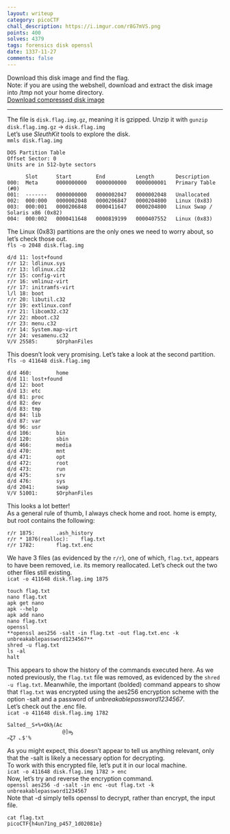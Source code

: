```yaml
---
layout: writeup
category: picoCTF
chall_description: https://i.imgur.com/r8G7mVS.png
points: 400
solves: 4379
tags: forensics disk openssl
date: 1337-11-27
comments: false
---
```


Download this disk image and find the flag.  
Note: if you are using the webshell, download and extract the disk image into /tmp not your home directory.  
[Download compressed disk image](https://github.com/Nightxade/ctf-writeups/tree/master/assets/CTFs/picoCTF/orchiddisk.img.gz)  

---

The file is `disk.flag.img.gz`, meaning it is gzipped. Unzip it with `gunzip disk.flag.img.gz` → `disk.flag.img`  
Let’s use *SleuthKit* tools to explore the disk.  
`mmls disk.flag.img`  
```
DOS Partition Table
Offset Sector: 0
Units are in 512-byte sectors

      Slot      Start        End          Length       Description
000:  Meta      0000000000   0000000000   0000000001   Primary Table (#0)
001:  -------   0000000000   0000002047   0000002048   Unallocated
002:  000:000   0000002048   0000206847   0000204800   Linux (0x83)
003:  000:001   0000206848   0000411647   0000204800   Linux Swap / Solaris x86 (0x82)
004:  000:002   0000411648   0000819199   0000407552   Linux (0x83)

```
The Linux (0x83) partitions are the only ones we need to worry about, so let’s check those out.  
`fls -o 2048 disk.flag.img`  
```
d/d 11: lost+found
r/r 12: ldlinux.sys
r/r 13: ldlinux.c32
r/r 15: config-virt
r/r 16: vmlinuz-virt
r/r 17: initramfs-virt
l/l 18: boot
r/r 20: libutil.c32
r/r 19: extlinux.conf
r/r 21: libcom32.c32
r/r 22: mboot.c32
r/r 23: menu.c32
r/r 14: System.map-virt
r/r 24: vesamenu.c32
V/V 25585:      $OrphanFiles
```

This doesn’t look very promising. Let’s take a look at the second partition.  
`fls -o 411648 disk.flag.img`  
```
d/d 460:        home
d/d 11: lost+found
d/d 12: boot
d/d 13: etc
d/d 81: proc
d/d 82: dev
d/d 83: tmp
d/d 84: lib
d/d 87: var
d/d 96: usr
d/d 106:        bin
d/d 120:        sbin
d/d 466:        media
d/d 470:        mnt
d/d 471:        opt
d/d 472:        root
d/d 473:        run
d/d 475:        srv
d/d 476:        sys
d/d 2041:       swap
V/V 51001:      $OrphanFiles
```

This looks a lot better!  
As a general rule of thumb, I always check home and root. home is empty, but root contains the following:  
```
r/r 1875:       .ash_history
r/r * 1876(realloc):    flag.txt
r/r 1782:       flag.txt.enc
```


We have 3 files (as evidenced by the `r/r`), one of which, `flag.txt`, appears to have been removed, i.e. its memory reallocated. Let’s check out the two other files still existing.  
`icat -o 411648 disk.flag.img 1875`  
```
touch flag.txt
nano flag.txt 
apk get nano
apk --help
apk add nano
nano flag.txt 
openssl
**openssl aes256 -salt -in flag.txt -out flag.txt.enc -k unbreakablepassword1234567**
shred -u flag.txt
ls -al
halt
```

This appears to show the history of the commands executed here. As we noted previously, the `flag.txt` file was removed, as evidenced by the `shred -u flag.txt`. Meanwhile, the important (bolded) command appears to show that `flag.txt` was encrypted using the aes256 encryption scheme with the option -salt and a password of *unbreakablepassword1234567*.  
Let’s check out the .enc file.  
`icat -o 411648 disk.flag.img 1782`  
```
Salted__S+%+Okђ(Ac
                  @]ԣ
ޢȤ7 ؎$'%
```

As you might expect, this doesn’t appear to tell us anything relevant, only that the -salt is likely a necessary option for decrypting.  
To work with this encrypted file, let’s put it in our local machine.  
`icat -o 411648 disk.flag.img 1782 > enc`  
Now, let’s try and reverse the encryption command.  
`openssl aes256 -d -salt -in enc -out flag.txt -k unbreakablepassword1234567`  
Note that -d simply tells openssl to decrypt, rather than encrypt, the input file.  


<pre 
  class="command-line" 
  data-prompt="kali@kali $" 
  data-output="2"
><code class="language-bash">cat flag.txt
picoCTF{h4un71ng_p457_1d02081e}</code>
</pre>
